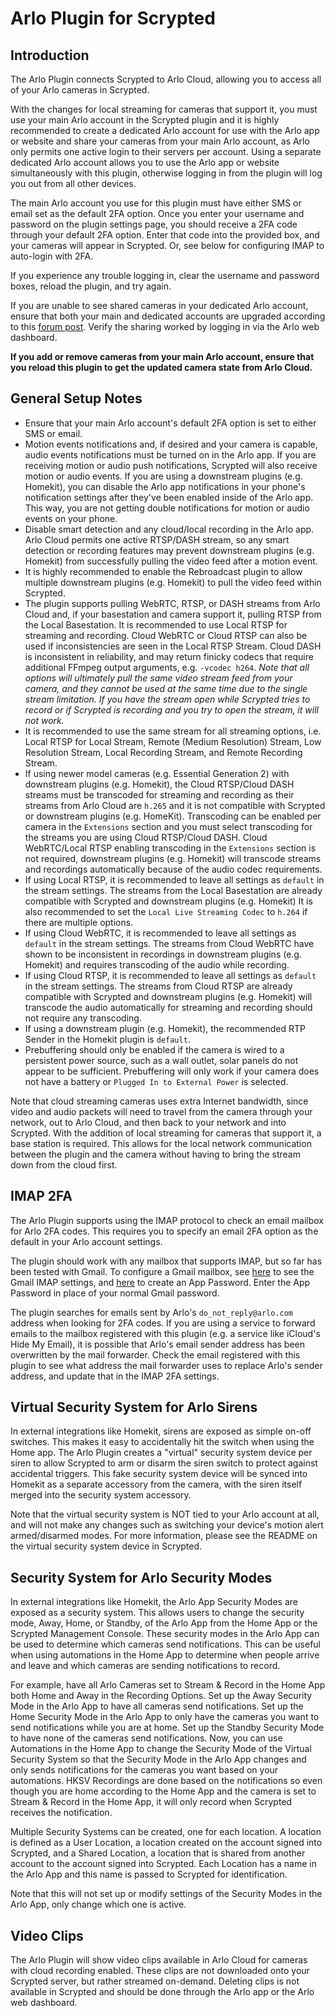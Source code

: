 # Arlo Plugin for Scrypted

## Introduction

The Arlo Plugin connects Scrypted to Arlo Cloud, allowing you to access all of your Arlo cameras in Scrypted.

With the changes for local streaming for cameras that support it, you must use your main Arlo account in the Scrypted plugin and it is highly recommended to create a dedicated Arlo account for use with the Arlo app or website and share your cameras from your main Arlo account, as Arlo only permits one active login to their servers per account. Using a separate dedicated Arlo account allows you to use the Arlo app or website simultaneously with this plugin, otherwise logging in from the plugin will log you out from all other devices.

The main Arlo account you use for this plugin must have either SMS or email set as the default 2FA option. Once you enter your username and password on the plugin settings page, you should receive a 2FA code through your default 2FA option. Enter that code into the provided box, and your cameras will appear in Scrypted. Or, see below for configuring IMAP to auto-login with 2FA.

If you experience any trouble logging in, clear the username and password boxes, reload the plugin, and try again.

If you are unable to see shared cameras in your dedicated Arlo account, ensure that both your main and dedicated accounts are upgraded according to this [forum post](https://web.archive.org/web/20230710141914/https://community.arlo.com/t5/Arlo-Secure/Invited-friend-cannot-see-devices-on-their-dashboard-Arlo-Pro-2/m-p/1889396#M1813). Verify the sharing worked by logging in via the Arlo web dashboard.

**If you add or remove cameras from your main Arlo account, ensure that you reload this plugin to get the updated camera state from Arlo Cloud.**

## General Setup Notes

* Ensure that your main Arlo account's default 2FA option is set to either SMS or email.
* Motion events notifications and, if desired and your camera is capable, audio events notifications must be turned on in the Arlo app. If you are receiving motion or audio push notifications, Scrypted will also receive motion or audio events. If you are using a downstream plugins (e.g. Homekit), you can disable the Arlo app notifications in your phone's notification settings after they've been enabled inside of the Arlo app. This way, you are not getting double notifications for motion or audio events on your phone.
* Disable smart detection and any cloud/local recording in the Arlo app. Arlo Cloud permits one active RTSP/DASH stream, so any smart detection or recording features may prevent downstream plugins (e.g. Homekit) from successfully pulling the video feed after a motion event.
* It is highly recommended to enable the Rebroadcast plugin to allow multiple downstream plugins (e.g. Homekit) to pull the video feed within Scrypted.
* The plugin supports pulling WebRTC, RTSP, or DASH streams from Arlo Cloud and, if your basestation and camera support it, pulling RTSP from the Local Basestation. It is recommended to use Local RTSP for streaming and recording. Cloud WebRTC or Cloud RTSP can also be used if inconsistencies are seen in the Local RTSP Stream. Cloud DASH is inconsistent in reliability, and may return finicky codecs that require additional FFmpeg output arguments, e.g. `-vcodec h264`. *Note that all options will ultimately pull the same video stream feed from your camera, and they cannot be used at the same time due to the single stream limitation. If you have the stream open while Scrypted tries to record or if Scrypted is recording and you try to open the stream, it will not work.*
* It is recommended to use the same stream for all streaming options, i.e. Local RTSP for Local Stream, Remote (Medium Resolution) Stream, Low Resolution Stream, Local Recording Stream, and Remote Recording Stream.
* If using newer model cameras (e.g. Essential Generation 2) with downstream plugins (e.g. Homekit), the Cloud RTSP/Cloud DASH streams must be transcoded for streaming and recording as their streams from Arlo Cloud are `h.265` and it is not compatible with Scrypted or downstream plugins (e.g. HomeKit). Transcoding can be enabled per camera in the `Extensions` section and you must select transcoding for the streams you are using Cloud RTSP/Cloud DASH. Cloud WebRTC/Local RTSP enabling transcoding in the `Extensions` section is not required, downstream plugins (e.g. Homekit) will transcode streams and recordings automatically because of the audio codec requirements.
* If using Local RTSP, it is recommended to leave all settings as `default` in the stream settings. The streams from the Local Basestation are already compatible with Scrypted and downstream plugins (e.g. Homekit) It is also recommended to set the `Local Live Streaming Codec` to `h.264` if there are multiple options.
* If using Cloud WebRTC, it is recommended to leave all settings as `default` in the stream settings. The streams from Cloud WebRTC have shown to be inconsistent in recordings in downstream plugins (e.g. Homekit) and requires transcoding of the audio while recording.
* If using Cloud RTSP, it is recommended to leave all settings as `default` in the stream settings. The streams from Cloud RTSP are already compatible with Scrypted and downstream plugins (e.g. Homekit) will transcode the audio automatically for streaming and recording should not require any transcoding. 
* If using a downstream plugin (e.g. Homekit), the recommended RTP Sender in the Homekit plugin is `default`.
* Prebuffering should only be enabled if the camera is wired to a persistent power source, such as a wall outlet, solar panels do not appear to be sufficient. Prebuffering will only work if your camera does not have a battery or `Plugged In to External Power` is selected.

Note that cloud streaming cameras uses extra Internet bandwidth, since video and audio packets will need to travel from the camera through your network, out to Arlo Cloud, and then back to your network and into Scrypted. With the addition of local streaming for cameras that support it, a base station is required. This allows for the local network communication between the plugin and the camera without having to bring the stream down from the cloud first.

## IMAP 2FA

The Arlo Plugin supports using the IMAP protocol to check an email mailbox for Arlo 2FA codes. This requires you to specify an email 2FA option as the default in your Arlo account settings.

The plugin should work with any mailbox that supports IMAP, but so far has been tested with Gmail. To configure a Gmail mailbox, see [here](https://support.google.com/mail/answer/7126229?hl=en) to see the Gmail IMAP settings, and [here](https://support.google.com/accounts/answer/185833?hl=en) to create an App Password. Enter the App Password in place of your normal Gmail password.

The plugin searches for emails sent by Arlo's `do_not_reply@arlo.com` address when looking for 2FA codes. If you are using a service to forward emails to the mailbox registered with this plugin (e.g. a service like iCloud's Hide My Email), it is possible that Arlo's email sender address has been overwritten by the mail forwarder. Check the email registered with this plugin to see what address the mail forwarder uses to replace Arlo's sender address, and update that in the IMAP 2FA settings.

## Virtual Security System for Arlo Sirens

In external integrations like Homekit, sirens are exposed as simple on-off switches. This makes it easy to accidentally hit the switch when using the Home app. The Arlo Plugin creates a "virtual" security system device per siren to allow Scrypted to arm or disarm the siren switch to protect against accidental triggers. This fake security system device will be synced into Homekit as a separate accessory from the camera, with the siren itself merged into the security system accessory.

Note that the virtual security system is NOT tied to your Arlo account at all, and will not make any changes such as switching your device's motion alert armed/disarmed modes. For more information, please see the README on the virtual security system device in Scrypted.

## Security System for Arlo Security Modes

In external integrations like Homekit, the Arlo App Security Modes are exposed as a security system. This allows users to change the security mode, Away, Home, or Standby, of the Arlo App from the Home App or the Scrypted Management Console. These security modes in the Arlo App can be used to determine which cameras send notifications. This can be useful when using automations in the Home App to determine when people arrive and leave and which cameras are sending notifications to record.

For example, have all Arlo Cameras set to Stream & Record in the Home App both Home and Away in the Recording Options. Set up the Away Security Mode in the Arlo App to have all cameras send notifications. Set up the Home Security Mode in the Arlo App to only have the cameras you want to send notifications while you are at home. Set up the Standby Security Mode to have none of the cameras send notifications. Now, you can use Automations in the Home App to change the Security Mode of the Virtual Security System so that the Security Mode in the Arlo App changes and only sends notifications for the cameras you want based on your automations. HKSV Recordings are done based on the notifications so even though you are home according to the Home App and the camera is set to Stream & Record in the Home App, it will only record when Scrypted receives the notification.

Multiple Security Systems can be created, one for each location. A location is defined as a User Location, a location created on the account signed into Scrypted, and a Shared Location, a location that is shared from another account to the account signed into Scrypted. Each Location has a name in the Arlo App and this name is passed to Scrypted for identification.

Note that this will not set up or modify settings of the Security Modes in the Arlo App, only change which one is active.

## Video Clips

The Arlo Plugin will show video clips available in Arlo Cloud for cameras with cloud recording enabled. These clips are not downloaded onto your Scrypted server, but rather streamed on-demand. Deleting clips is not available in Scrypted and should be done through the Arlo app or the Arlo web dashboard.